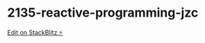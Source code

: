 # 2135-reactive-programming-jzc

[Edit on StackBlitz ⚡️](https://stackblitz.com/edit/2135-midterm-exercises-reactive-programming-9rixfz)